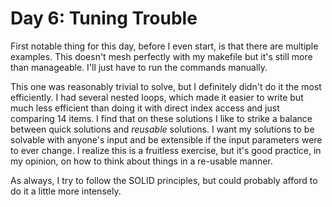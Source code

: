 # Day 6: Tuning Trouble

First notable thing for this day, before I even start, is that there are multiple examples. This doesn't mesh perfectly with my makefile but it's still more than manageable. I'll just have to run the commands manually.

This one was reasonably trivial to solve, but I definitely didn't do it the most efficiently. I had several nested loops, which made it easier to write but much less efficient than doing it with direct index access and just comparing 14 items. I find that on these solutions I like to strike a balance between quick solutions and _reusable_ solutions. I want my solutions to be solvable with anyone's input and be extensible if the input parameters were to ever change. I realize this is a fruitless exercise, but it's good practice, in my opinion, on how to think about things in a re-usable manner.

As always, I try to follow the SOLID principles, but could probably afford to do it a little more intensely.
